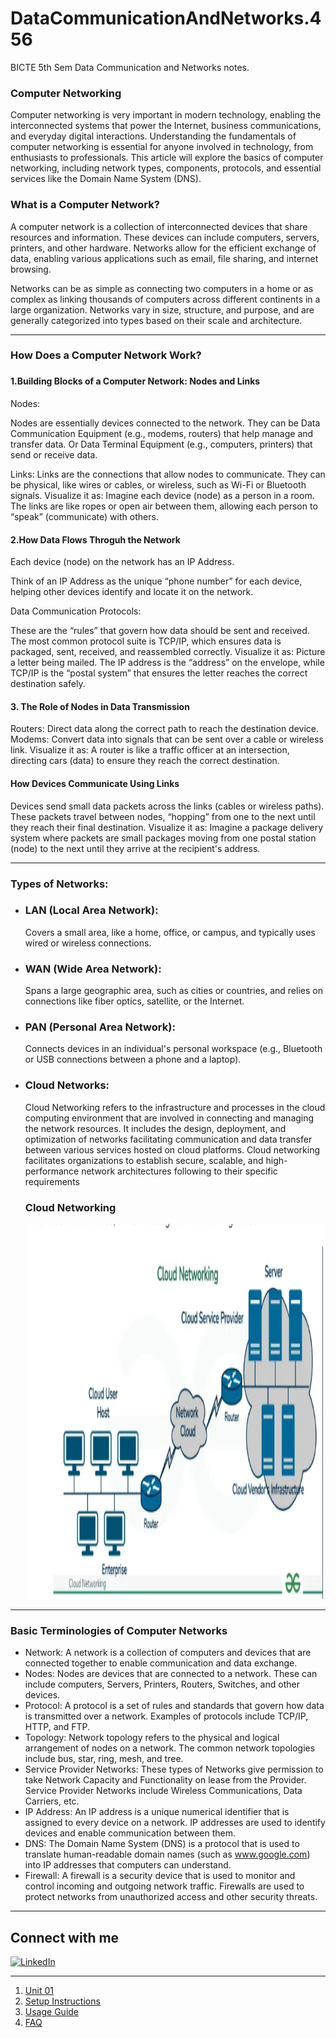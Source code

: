 # DataCommunicationAndNetworks.456
BICTE 5th Sem Data Communication and Networks notes.

<h3>Computer Networking </h3>
	Computer networking is very important in modern technology, enabling the interconnected systems that power the Internet, business communications, and everyday digital interactions. Understanding the fundamentals of computer networking is essential for anyone involved in technology, from enthusiasts to professionals. This article will explore the basics of computer networking, including network types, components, protocols, and essential services like the Domain Name System (DNS).
<h3> What is a Computer Network? </h3>
A computer network is a collection of interconnected devices that share resources and information. These devices can include computers, servers, printers, and other hardware. Networks allow for the efficient exchange of data, enabling various applications such as email, file sharing, and internet browsing.

Networks can be as simple as connecting two computers in a home or as complex as linking thousands of computers across different continents in a large organization. Networks vary in size, structure, and purpose, and are generally categorized into types based on their scale and architecture.
<hr>
<h3> How Does a Computer Network Work? <h3>
<h4>1.Building Blocks of a Computer Network: Nodes and Links</h4>
Nodes:

Nodes are essentially devices connected to the network.
They can be Data Communication Equipment (e.g., modems, routers) that help manage and transfer data.
Or Data Terminal Equipment (e.g., computers, printers) that send or receive data.

Links:
Links are the connections that allow nodes to communicate.
They can be physical, like wires or cables, or wireless, such as Wi-Fi or Bluetooth signals.
Visualize it as: Imagine each device (node) as a person in a room. The links are like ropes or open air between them, allowing each person to “speak” (communicate) with others.
<h4> 2.How Data Flows Throguh the Network </h4>
Each device (node) on the network has an IP Address.

Think of an IP Address as the unique “phone number” for each device, helping other devices identify and locate it on the network.

Data Communication Protocols:

These are the “rules” that govern how data should be sent and received.
The most common protocol suite is TCP/IP, which ensures data is packaged, sent, received, and reassembled correctly.
Visualize it as: Picture a letter being mailed. The IP address is the “address” on the envelope, while TCP/IP is the “postal system” that ensures the letter reaches the correct destination safely.

<h4>3. The Role of Nodes in Data Transmission </h4>
Routers: Direct data along the correct path to reach the destination device.
Modems: Convert data into signals that can be sent over a cable or wireless link.
Visualize it as: A router is like a traffic officer at an intersection, directing cars (data) to ensure they reach the correct destination.


<h4>How Devices Communicate Using Links </h4>
Devices send small data packets across the links (cables or wireless paths).
These packets travel between nodes, “hopping” from one to the next until they reach their final destination.
Visualize it as: Imagine a package delivery system where packets are small packages moving from one postal station (node) to the next until they arrive at the recipient's address. 
<hr>
<h3> Types of Networks: </h3>
<ul>
<li><h3>LAN (Local Area Network): </h3>Covers a small area, like a home, office, or campus, and typically uses wired or wireless connections. </li>
<li><h3>WAN (Wide Area Network): </h3>Spans a large geographic area, such as cities or countries, and relies on connections like fiber optics, satellite, or the Internet.</li>
<li><h3>PAN (Personal Area Network): </h3>Connects devices in an individual's personal workspace (e.g., Bluetooth or USB connections between a phone and a laptop). </li>
<li><h3> Cloud Networks: </h3>Cloud Networking refers to the infrastructure and processes in the cloud computing environment that are involved in connecting and managing the network resources. It includes the design, deployment, and optimization of networks facilitating communication and data transfer between various services hosted on cloud platforms. Cloud networking facilitates organizations to establish secure, scalable, and high-performance network architectures following to their specific requirements</li>
<h3>Cloud Networking</h3>
<img src = "images/cloud-networking.png" width = "800" height = "600">

</ul>

<hr>
<h3> Basic Terminologies of Computer Networks</h3>

* Network: A network is a collection of computers and devices that are connected together to enable communication and data exchange.
* Nodes: Nodes are devices that are connected to a network. These can include computers, Servers, Printers, Routers, Switches, and other devices.
* Protocol: A protocol is a set of rules and standards that govern how data is transmitted over a network. Examples of protocols include TCP/IP, HTTP, and FTP.
* Topology: Network topology refers to the physical and logical arrangement of nodes on a network. The common network topologies include bus, star, ring, mesh, and tree.
* Service Provider Networks: These types of Networks give permission to take Network Capacity and Functionality on lease from the Provider. Service Provider Networks include Wireless Communications, Data Carriers, etc.
* IP Address: An IP address is a unique numerical identifier that is assigned to every device on a network. IP addresses are used to identify devices and enable communication between them.
* DNS: The Domain Name System (DNS) is a protocol that is used to translate human-readable domain names (such as www.google.com) into IP addresses that computers can understand.
* Firewall: A firewall is a security device that is used to monitor and control incoming and outgoing network traffic. Firewalls are used to protect networks from unauthorized access and other security threats.

<hr>

## Connect with me

[![LinkedIn](https://img.shields.io/badge/LinkedIn-Profile-blue?logo=linkedin&logoColor=white&style=flat-square)](https://www.linkedin.com/in/sushan-khatri-959248259/)
<hr>

1. [Unit 01](01-unit-1.md)  
2. [Setup Instructions](setup.md)  
3. [Usage Guide](usage.md)  
4. [FAQ](faq.md)